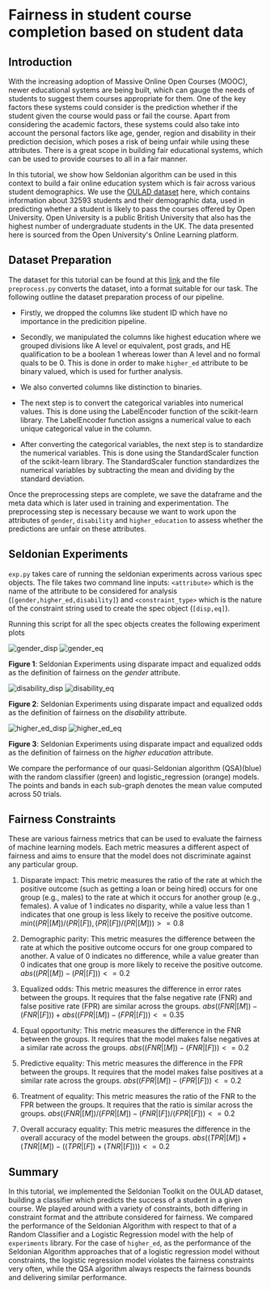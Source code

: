 # Fairness in student course completion based on student data

## Introduction

With the increasing adoption of Massive Online Open Courses (MOOC), newer educational systems are being built, which can gauge the needs of students to suggest them courses appropriate for them. One of the key factors these systems could consider is the prediction whether if the student given the course would pass or fail the course. Apart from considering the academic factors, these systems could also take into account the personal factors like age, gender, region and disability in their prediction decision, which poses a risk of being unfair while using these attributes. There is a great scope in building fair educational systems, which can be used to provide courses to all in a fair manner.

In this tutorial, we show how Seldonian algorithm can be used in this context to build a fair online education system which is fair across various student demographics. We use the [OULAD dataset](https://analyse.kmi.open.ac.uk/open_dataset) here, which contains information about 32593 students and their demographic data, used in predicting whether a student is likely to pass the courses offered by Open University. Open University is a public British University that also has the highest number of undergraduate students in the UK. The data presented here is sourced from the Open University's Online Learning platform.

## Dataset Preparation

The dataset for this tutorial can be found at this [link](https://www.kaggle.com/datasets/anlgrbz/student-demographics-online-education-dataoulad) and the file `preprocess.py` converts the dataset, into a format suitable for our task. The following outline the dataset preparation process of our pipeline. 

- Firstly, we dropped the columns like student ID which have no importance in the predicition pipeline. 
- Secondly, we manipulated the columns like highest education where we grouped divisions like A level or equivalent, post grads, and HE qualification to be a boolean 1 whereas lower than A level and no formal quals to be 0. This is done in order to make `higher_ed` attribute to be binary valued, which is used for further analysis.
- We also converted columns like distinction to binaries. 
- The next step is to convert the categorical variables into numerical values. This is done using the LabelEncoder function of the scikit-learn library. The LabelEncoder function assigns a numerical value to each unique categorical value in the column.

- After converting the categorical variables, the next step is to standardize the numerical variables. This is done using the StandardScaler function of the scikit-learn library. The StandardScaler function standardizes the numerical variables by subtracting the mean and dividing by the standard deviation.

Once the preprocessing steps are complete, we save the dataframe and the meta data which is later used in training and experimentation. The preprocessing step is necessary because we want to work upon the attributes of `gender`, `disability` and `higher_education` to assess whether the predictions are unfair on these attributes.

## Seldonian Experiments

`exp.py` takes care of running the seldonian experiments across various spec objects. The file takes two command line inputs: `<attribute>` which is the name of the attribute to be considered for analysis (`[gender,higher_ed,disability]`) and `<constraint_type>` which is the nature of the constraint string used to create the spec object (`[disp,eq]`).

Running this script for all the spec objects creates the following experiment plots

![gender_disp](plots/disparate_0.9.png)
![gender_eq](plots/equalized_0.9.png)
<!-- ![disparate_impact_0.05](images/disparate_impact_0.05_accuracy.png) -->
**Figure 1**: Seldonian Experiments using disparate impact and equalized odds as the definition of fairness on the _gender_ attribute.

![disability_disp](plots/Constraint2_disability.png)
![disability_eq](plots/Constraint2_disability_eq.png)
<!-- ![disparate_impact_0.05](images/disparate_impact_0.05_accuracy.png) -->
**Figure 2**: Seldonian Experiments using disparate impact and equalized odds as the definition of fairness on the _disability_ attribute.

![higher_ed_disp](plots/constraint3_higher_ed_orig_disp.png)
![higher_ed_eq](plots/constraint3_higher_ed_eq.png)
<!-- ![disparate_impact_0.05](images/disparate_impact_0.05_accuracy.png) -->
**Figure 3**: Seldonian Experiments using disparate impact and equalized odds as the definition of fairness on the _higher education_ attribute.

We compare the performance of our quasi-Seldonian algorithm (QSA)(blue) with the random classifier (green) and logistic_regression (orange) models. The points and bands in each sub-graph denotes the mean value computed across 50 trials.

## Fairness Constraints

These are various fairness metrics that can be used to evaluate the fairness of machine learning models. Each metric measures a different aspect of fairness and aims to ensure that the model does not discriminate against any particular group.

1. Disparate impact: This metric measures the ratio of the rate at which the positive outcome (such as getting a loan or being hired) occurs for one group (e.g., males) to the rate at which it occurs for another group (e.g., females). A value of 1 indicates no disparity, while a value less than 1 indicates that one group is less likely to receive the positive outcome. $min((PR | [M])/(PR | [F]),(PR | [F])/(PR | [M])) >= 0.8$

2. Demographic parity: This metric measures the difference between the rate at which the positive outcome occurs for one group compared to another. A value of 0 indicates no difference, while a value greater than 0 indicates that one group is more likely to receive the positive outcome. $abs((PR | [M]) - (PR | [F])) <= 0.2$

3. Equalized odds: This metric measures the difference in error rates between the groups. It requires that the false negative rate (FNR) and false positive rate (FPR) are similar across the groups. $abs((FNR | [M]) - (FNR | [F])) + abs((FPR | [M]) - (FPR | [F])) <= 0.35$

4. Equal opportunity: This metric measures the difference in the FNR between the groups. It requires that the model makes false negatives at a similar rate across the groups. $abs((FNR | [M]) - (FNR | [F])) <= 0.2$

5. Predictive equality: This metric measures the difference in the FPR between the groups. It requires that the model makes false positives at a similar rate across the groups. $abs((FPR | [M]) - (FPR | [F])) <= 0.2$

6. Treatment of equality: This metric measures the ratio of the FNR to the FPR between the groups. It requires that the ratio is similar across the groups. $abs((FNR | [M])/(FPR | [M])-(FNR | [F])/(FPR | [F])) <= 0.2$

7. Overall accuracy equality: This metric measures the difference in the overall accuracy of the model between the groups. $abs((TPR | [M])+(TNR | [M])-((TPR | [F])+(TNR | [F]))) <= 0.2$

## Summary

In this tutorial, we implemented the Seldonian Toolkit on the OULAD dataset, building a classifier which predicts the success of a student in a given course. We played around with a variety of constraints, both differing in constraint format and the attribute considered for fairness. We compared the performance of the Seldonian Algorithm with respect to that of a Random Classifier and a Logistic Regression model with the help of `experiments` library. For the case of `higher_ed`, as the performance of the Seldonian Algorithm approaches that of a logistic regression model without constraints, the logistic regression model violates the fairness constraints very often, while the QSA algorithm always respects the fairness bounds and delivering similar performance.
